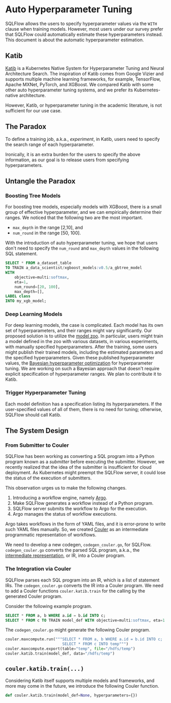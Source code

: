 # Auto Hyperparameter Tuning

SQLFlow allows the users to specify hyperparameter values via the `WITH` clause when training models.  However, most users under our survey prefer that SQLFlow could automatically estimate these hyperparameters instead.  This document is about the automatic hyperparameter estimation.

## Katib

[Katib](https://github.com/kubeflow/katib) is a Kubernetes Native System for Hyperparameter Tuning and Neural Architecture Search.  The inspiration of Katib comes from Google Vizier and supports multiple machine learning frameworks, for example, TensorFlow, Apache MXNet, PyTorch, and XGBoost.  We compared Katib with some other auto hyperparameter tuning systems, and we prefer its Kubernetes-native architecture.

However, Katib, or hyperparameter tuning in the academic literature, is not sufficient for our use case.

## The Paradox

To define a training job, a.k.a., *experiment*, in Katib, users need to specify the search range of each hyperparameter.

Ironically, it is an extra burden for the users to specify the above information, as our goal is to release users from specifying hyperparameters.

## Untangle the Paradox

### Boosting Tree Models

For boosting tree models, especially models with XGBoost, there is a small group of effective hyperparameter, and we can empirically determine their ranges.  We noticed that the following two are the most important.

- `max_depth` in the range [2,10], and
- `num_round` in the range [50, 100].

With the introduction of auto hyperparameter tuning, we hope that users don't need to specify the `num_round` and `max_depth` values in the following SQL statement.

```sql
SELECT * FROM a_dataset_table
TO TRAIN a_data_scientist/xgboost_models:v0.5/a_gbtree_model
WITH
    objective=multi:softmax,
    eta=1,
    num_round=[20, 100],
    max_depth=[],
LABEL class
INTO my_xgb_model;
```

### Deep Learning Models

For deep learning models, the case is complicated.  Each model has its own set of hyperparameters, and their ranges might vary significantly.  Our proposed solution is to utilize the [model zoo](model_zoo.md).  In particular, users might train a model defined in the zoo with various datasets, in various experiments, with manually specified hyperparameters.  After the training, some users might publish their trained models, including the estimated parameters and the specified hyperparameters.  Given these published hyperparameter values, the [Bayesian hyperparameter optimization](https://en.wikipedia.org/wiki/Hyperparameter_optimization#Bayesian_optimization)  for hyperparameter tuning.  We are working on such a Bayesian approach that doesn't require explicit specification of hyperparameter ranges.  We plan to contribute it to Katib.

### Trigger Hyperparameter Tuning

Each model definition has a specification listing its hyperparameters.  If the user-specified values of all of them, there is no need for tuning; otherwise, SQLFlow should call Katib.

## The System Design

### From Submitter to Couler

SQLFlow has been working as converting a SQL program into a Python program known as a *submitter* before executing the submitter.  However, we recently realized that the idea of the submitter is insufficient for cloud deployment.  As Kubernetes might preempt the SQLFlow server, it could lose the status of the execution of submitters.

This observation urges us to make the following changes.

1. Introducing a workflow engine, namely [Argo](http://argoproj.io/).
1. Make SQLFlow generates a workflow instead of a Python program.
1. SQLFlow server submits the workflow to Argo for the execution.
1. Argo manages the status of workflow executions.

Argo takes workflows in the form of YAML files, and it is error-prone to write such YAML files manually.  So, we created [Couler](/python/couler/README.md) as an intermediate programmatic representation of workflows.

We need to develop a new codegen, `codegen_couler.go`, for SQLFlow.  `codegen_couler.go` converts the parsed SQL program, a.k.a., the [intermediate representation](/pkg/sql/ir), or IR, into a Couler program.

### The Integration via Couler

SQLFlow parses each SQL program into an IR, which is a list of statement IRs.  The `codegen_couler.go` converts the IR into a Couler program.   We need to add a Couler functions `couler.katib.train` for the calling by the generated Couler program.

Consider the following example program.

```sql
SELECT * FROM a, b WHERE a.id = b.id INTO c;
SELECT * FROM c TO TRAIN model_def WITH objective=multi:softmax, eta=1 LABEL class INTO my_xgb_model;
```

The `codegen_couler.go` might generate the following Couler program.

```python
couler.maxcompute.run("""SELECT * FROM a, b WHERE a.id = b.id INTO c;
                         SELECT * FROM c INTO temp""")
couler.maxcompute.export(table="temp", file="/hdfs/temp")
couler.katib.train(model_def, data="/hdfs/temp")
```

## `couler.katib.train(...)`

Considering Katib itself supports multiple models and frameworks, and more may come in the future, we introduce the following Couler function.

```python
def couler.katib.train(model_def=None, hyperparameters={})
```
